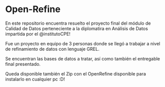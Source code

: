 # Open-Refine

En este repositorio encuentra resuelto el proyecto final del módulo de Calidad de Datos perteneciente a la diplomatira en Análisis de Datos impartida por el @institutoCPE!

Fue un proyecto en equipo de 3 personas donde se llegó a trabajar a nivel de refinamiento de datos con lenguaje GREL.

Se encuentran las bases de datos a tratar, así como también el entregable final presentado. 

Queda disponible también el Zip con el OpenRefine disponible para instalarlo en cualquier pc :D!
